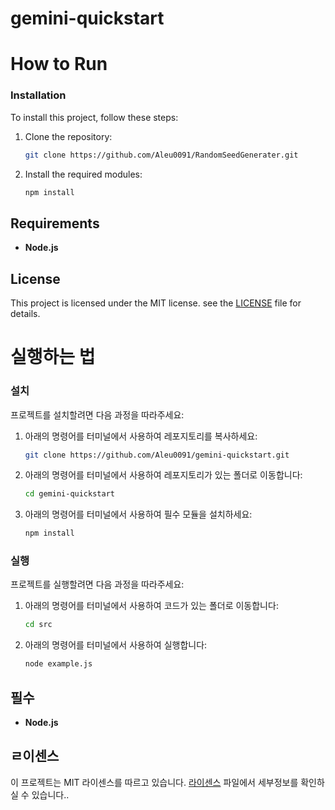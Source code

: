 # gemini-quickstart

# How to Run

### Installation

To install this project, follow these steps:

1. Clone the repository:

    ```bash
    git clone https://github.com/Aleu0091/RandomSeedGenerater.git
    ```

2. Install the required modules:

    ```bash
    npm install
    ```

## Requirements

-   **Node.js**

## License

This project is licensed under the MIT license. see the [LICENSE](LICENSE) file for details.

# 실행하는 법

### 설치

프로젝트를 설치할려면 다음 과정을 따라주세요:

1. 아래의 명령어를 터미널에서 사용하여 레포지토리를 복사하세요:

    ```bash
    git clone https://github.com/Aleu0091/gemini-quickstart.git
    ```
2. 아래의 명령어를 터미널에서 사용하여 레포지토리가 있는 폴더로 이동합니다:

    ```bash
    cd gemini-quickstart
    ```

3. 아래의 명령어를 터미널에서 사용하여 필수 모듈을 설치하세요:

    ```bash
    npm install
    ```

### 실행

프로젝트를 실행할려면 다음 과정을 따라주세요:
1. 아래의 명령어를 터미널에서 사용하여 코드가 있는 폴더로 이동합니다:

    ```bash
    cd src
    ```

2. 아래의 명령어를 터미널에서 사용하여 실행합니다:

    ```bash
    node example.js
    ```

## 필수

-   **Node.js**

## ㄹ이센스

이 프로젝트는 MIT 라이센스를 따르고 있습니다. [라이센스](LICENSE) 파일에서 세부정보를 확인하실 수 있습니다..



